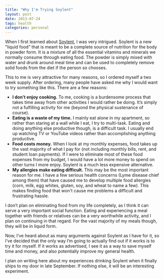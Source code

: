 ```yaml
---
title: "Why I'm Trying Soylent"
layout: post
date: 2013-07-24
tags: health
categories: personal
---
```


When I first learned about [Soylent][1], I was very intrigued. Soylent is a new "liquid food” that is meant to be a complete source of nutrition for the body in powder form. It is a mixture of all the essential vitamins and minerals we normally consume through eating food. The powder is simply mixed with water and drunk around meal time and can be used to completely remove solid foods from the diet if the person so chooses.

This to me is very attractive for many reasons, so I ordered myself a two week supply. After ordering, many people have asked me why I would want to try something like this. There are a few reasons:

- **I don't enjoy cooking.** To me, cooking is a burdensome process that takes time away from other activities I would rather be doing. It’s simply not a fulfilling activity for me (beyond the physical sustenance of course).
- **Eating is a waste of my time.** I mainly eat alone in my apartment, so rather than staring at a wall while I eat, I try to multi-task. Eating and doing anything else productive though, is a difficult task. I usually end up watching TV or YouTube videos rather than accomplishing anything productive.
- **Food costs money.** When I look at my monthly expenses, food takes up the vast majority of what I pay for (not including monthly bills, rent, and student loan payments). If I were to eliminate most of these food expenses from my budget, I would have a lot more money to spend on other turns I more enjoy. Soylent is a much less expensive alternative.
- **My allergies make eating difficult.** This may be the most important reason for me. I have a few serious health concerns (Lyme disease chief among them) that have caused me to develop multiple food allergies (corn, milk, egg whites, gluten, soy, and wheat to name a few). This makes finding food that won't cause me problems a difficult and frustrating hassle.

I don’t plan on eliminating food from my life completely, as I think it can serve a very important social function. Eating and experiencing a meal together with friends or relatives can be a very worthwhile activity, and I plan on continuing in that regard. For the vast majority of my meals though, they will be in liquid form.

Now, I’ve heard about as many arguments against Soylent as I have for it, so I’ve decided that the only way I’m going to actually find out if it works is to try it for myself. If it works as advertised, I see it as a way to save myself time and money, and also potentially improve my general health.

I plan on writing here about my experiences drinking Soylent when it finally ships to my door in late September. If nothing else, it will be an interesting experiment.

[1]:	https://www.soylent.com